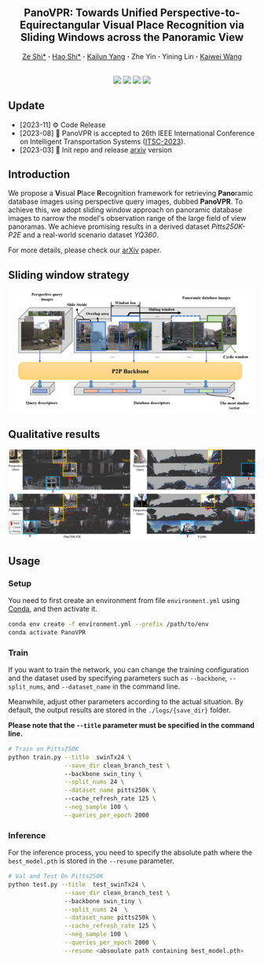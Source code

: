 <div align="center"> 

## PanoVPR: Towards Unified Perspective-to-Equirectangular Visual Place Recognition via Sliding Windows across the Panoramic View

</div>

<p align="center">
  <a href="https://www.researchgate.net/profile/Ze-Shi-3" target="_blank">Ze&nbsp;Shi*</a> <b>&middot;</b>
  <a href="https://www.researchgate.net/profile/Shi-Hao-10" target="_blank">Hao&nbsp;Shi*</a> <b>&middot;</b>
  <a href="https://www.researchgate.net/profile/Kailun-Yang" target="_blank">Kailun&nbsp;Yang</a> <b>&middot;</b>
  Zhe&nbsp;Yin</a> <b>&middot;</b>
  Yining&nbsp;Lin</a> <b>&middot;</b>
  <a href="https://www.researchgate.net/profile/Kaiwei-Wang-4" target="_blank">Kaiwei&nbsp;Wang
  <br> <br>
</p>

<p align="center">
    <a href="https://arxiv.org/pdf/2303.14095.pdf">
        <img src="https://img.shields.io/badge/arXiv-2303.14095-red" /></a>
    <a href="https://pytorch.org/">
        <img src="https://img.shields.io/badge/Framework-PyTorch-orange.svg" /></a>
    <a href="https://paperswithcode.com/task/visual-place-recognition">
        <img src="https://img.shields.io/badge/Task-Visual%20Place%20Recognition-green.svg" /></a>
    <a href="https://github.com/zafirshi/PanoVPR/blob/master/LICENSE">
        <img src="https://img.shields.io/badge/License-MIT-blue.svg" /></a>
</p>

## Update

- [2023-11] :gear: Code Release
- [2023-08] :tada: PanoVPR is accepted to 26th IEEE International Conference on Intelligent Transportation Systems ([ITSC-2023](https://2023.ieee-itsc.org/)).
- [2023-03] :construction: Init repo and release [arxiv](https://arxiv.org/pdf/2303.14095.pdf) version

## Introduction

We propose a **V**isual **P**lace **R**ecognition framework for retrieving **Pano**ramic database images using perspective query images, dubbed **PanoVPR**. To achieve this, we adopt sliding window approach on panoramic database images to narrow the model's observation range of the large field of view panoramas. We achieve promising results in a derived dataset *Pitts250K-P2E* and a real-world scenario dataset *YQ360*. 

For more details, please check our [arXiv](https://arxiv.org/pdf/2303.14095.pdf) paper.

## Sliding window strategy

![Silding window](assets/slide-window.png)

## Qualitative results

![CMNeXt](assets/results.png)

## Usage

### Setup

You need to first create an environment from file `environment.yml` using [Conda](https://docs.conda.io/projects/miniconda/en/latest/miniconda-install.html), and then activate it.

```bash
conda env create -f environment.yml --prefix /path/to/env
conda activate PanoVPR
```

### Train

If you want to train the network, you can change the training configuration and the dataset used 
by specifying parameters such as `--backbone`, `--split_nums`, and `--dataset_name` in the command line.

Meanwhile, adjust other parameters according to the actual situation.
By default, the output results are stored in the `./logs/{save_dir}` folder.

**Please note that the `--title` parameter must be specified in the command line.** 

```bash
# Train on Pitts250K
python train.py --title  swinTx24 \
                --save_dir clean_branch_test \ 
                --backbone swin_tiny \
                --split_nums 24 \
                --dataset_name pitts250k \ 
                --cache_refresh_rate 125 \
                --neg_sample 100 \
                --queries_per_epoch 2000
```

### Inference

For the inference process, you need to specify the absolute path where the `best_model.pth` is stored in the `--resume` parameter.

```bash
# Val and Test On Pitts250K
python test.py --title  test_swinTx24 \
                --save_dir clean_branch_test \ 
                --backbone swin_tiny \
                --split_nums 24  \
                --dataset_name pitts250k \
                --cache_refresh_rate 125 \
                --neg_sample 100 \
                --queries_per_epoch 2000 \
                --resume <absoulate path containing best_model.pth>
```